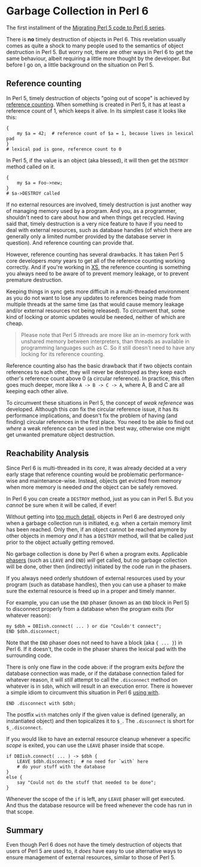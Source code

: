 Garbage Collection in Perl 6
============================
The first installment of the
[Migrating Perl 5 code to Perl 6 series](5to6-introduction.md).

There is **no** timely destruction of objects in Perl 6.  This revelation
usually comes as quite a shock to many people used to the semantics of
object destruction in Perl 5.  But worry not, there are other ways in Perl 6
to get the same behaviour, albeit requiring a little more thought by the
developer.  But before I go on, a little background on the situation on Perl 5.

Reference counting
------------------

In Perl 5, timely destruction of objects "going out of scope" is achieved
by [reference counting](https://en.wikipedia.org/wiki/Reference_counting).
When something is created in Perl 5, it has at least a reference count of 1,
which keeps it alive.  In its simplest case it looks like this:

    {
        my $a = 42;  # reference count of $a = 1, because lives in lexical pad
    }
    # lexical pad is gone, reference count to 0

In Perl 5, if the value is an object (aka blessed), it will then get the
`DESTROY` method called on it.

    {
        my $a = Foo->new;
    }
    # $a->DESTROY called

If no external resources are involved, timely destruction is just another
way of managing memory used by a program.  And you, as a programmer, shouldn't
need to care about how and when things get recycled.  Having said that,
timely destruction is a very nice feature to have if you need to deal with
external resources, such as database handles (of which there are generally
only a limited number provided by the database server in question).  And
reference counting can provide that.

However, reference counting has several drawbacks.  It has taken Perl 5
core developers *many* years to get all of the reference counting working
correctly.  And if you're working in
[XS](https://en.wikipedia.org/wiki/XS_(Perl)), the reference counting is
something you always need to be aware of to prevent memory leakage, or to
prevent premature destruction.

Keeping things in sync gets more difficult in a multi-threaded environment
as you do not want to lose any updates to references being made from multiple
threads at the same time (as that would cause memory leakage and/or external
resources not being released).  To circumvent that, some kind of locking or
atomic updates would be needed, neither of which are cheap.

> Please note that Perl 5 ithreads are more like an in-memory fork
> with unshared memory between interpreters, than threads as available in
> programming languages such as C.  So it still doesn't need to have any
> locking for its reference counting.

Reference counting also has the basic drawback that if two objects contain
references to each other, they will never be destroyed as they keep each
other's reference count above 0 (a circular reference).  In practice, this
often goes much deeper, more like `A -> B -> C -> A`, where A, B and C are
all keeping each other alive.

To circumvent these situations in Perl 5, the concept of *weak reference*
was developed.  Although this *can* fix the circular reference issue, it
has its performance implications, and doesn't fix the problem of having
(and finding) circular references in the first place.  You need to be able
to find out *where* a weak reference can be used in the best way, otherwise
one might get unwanted premature object destruction.

Reachability Analysis
---------------------

Since Perl 6 is multi-threaded in its core, it was already decided at a very
early stage that reference counting would be problematic performance-wise
and maintenance-wise.  Instead, objects get evicted from memory when more
memory is needed *and* the object can be safely removed.

In Perl 6 you *can* create a `DESTROY` method, just as you can in Perl 5.
But you *cannot* be sure when it will be called, if ever!

Without getting into [too much detail](https://github.com/MoarVM/MoarVM/blob/master/docs/gc.markdown),
objects in Perl 6 are destroyed only when a garbage collection run is
initiated, e.g. when a certain memory limit has been reached.  Only then, if
an object cannot be reached anymore by other objects in memory *and* it has
a `DESTROY` method, will that be called just prior to the object actually
getting removed.

No garbage collection is done by Perl 6 when a program exits.  Applicable
[phasers](https://docs.perl6.org/language/phasers) (such as `LEAVE` and `END`)
*will* get called, but no garbage collection will be done, other then
(indirectly) initiated by the code run in the phasers.

If you always need orderly shutdown of external resources used by your
program (such as database handles), then you can use a phaser to make sure
the external resource is freed up in a proper and timely manner.

For example, you can use the `END` phaser (known as an `END` block in Perl 5)
to disconnect properly from a database when the program exits (for whatever
reason):

    my $dbh = DBIish.connect( ... ) or die "Couldn't connect";
    END $dbh.disconnect;

Note that the `END` phaser does not need to have a block (aka `{ ... }`)
in Perl 6.  If it doesn't, the code in the phaser shares the lexical pad
with the surrounding code.

There is only one flaw in the code above: if the program exits *before* the
database connection was made, or if the database connection failed for
whatever reason, it will *still* attempt to call the `.disconnect` method
on whatever is in `$dbh`, which will result in an execution error.  There
*is* however a simple idiom to circumvent this situation in Perl 6
[using with](https://docs.perl6.org/syntax/with%20orwith%20without).

    END .disconnect with $dbh;

The postfix `with` matches only if the given value is defined (generally,
an instantiated object) and then topicalizes it to `$_`.  The `.disconnect`
is short for `$_.disconnect`.

If you would like to have an external resource cleanup whenever a specific
*scope* is exited, you can use the `LEAVE` phaser inside that scope.

    if DBIish.connect( ... ) -> $dbh {
        LEAVE $dbh.disconnect;  # no need for `with` here
        # do your stuff with the database
    }
    else {
        say "Could not do the stuff that needed to be done";
    }

Whenever the scope of the `if` is left, any `LEAVE` phaser will get executed.
And thus the database resource will be freed whenever the code has run in
that scope.

Summary
-------
Even though Perl 6 does not have the timely destruction of objects that
users of Perl 5 are used to, it *does* have easy to use alternative ways to
ensure management of external resources, similar to those of Perl 5.
